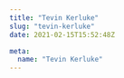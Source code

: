 ```yaml
---
title: "Tevin Kerluke"
slug: "tevin-kerluke"
date: 2021-02-15T15:52:48Z

meta:
  name: "Tevin Kerluke"
---
```


